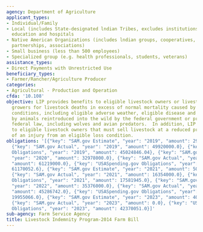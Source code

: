 ```yaml
---
agency: Department of Agriculture
applicant_types:
- Individual/Family
- Local (includes State-designated lndian Tribes, excludes institutions of higher
  education and hospitals
- Native American Organizations (includes lndian groups, cooperatives, corporations,
  partnerships, associations)
- Small business (less than 500 employees)
- Specialized group (e.g. health professionals, students, veterans)
assistance_types:
- Direct Payments with Unrestricted Use
beneficiary_types:
- Farmer/Rancher/Agriculture Producer
categories:
- Agricultural - Production and Operation
cfda: '10.108'
objective: LIP provides benefits to eligible livestock owners or livestock contract
  growers for livestock deaths in excess of normal mortality caused by eligible loss
  conditions, including eligible adverse weather, eligible disease and by attacks
  by animals reintroduced into the wild by the federal government or protected by
  federal law, including wolves and avian predators.  In addition, LIP provides assistance
  to eligible livestock owners that must sell livestock at a reduced price because
  of an injury from an eligible loss condition.
obligations: '[{"key": "SAM.gov Estimate", "year": "2019", "amount": 29779000.0},
  {"key": "SAM.gov Actual", "year": "2019", "amount": 49920000.0}, {"key": "USASpending.gov
  Obligations", "year": "2019", "amount": 45024846.04}, {"key": "SAM.gov Estimate",
  "year": "2020", "amount": 32978000.0}, {"key": "SAM.gov Actual", "year": "2020",
  "amount": 61219000.0}, {"key": "USASpending.gov Obligations", "year": "2020", "amount":
  61170052.6}, {"key": "SAM.gov Estimate", "year": "2021", "amount": 50681000.0},
  {"key": "SAM.gov Actual", "year": "2021", "amount": 16354000.0}, {"key": "USASpending.gov
  Obligations", "year": "2021", "amount": 17581945.0}, {"key": "SAM.gov Estimate",
  "year": "2022", "amount": 35376000.0}, {"key": "SAM.gov Actual", "year": "2022",
  "amount": 45286742.0}, {"key": "USASpending.gov Obligations", "year": "2022", "amount":
  19955066.0}, {"key": "SAM.gov Estimate", "year": "2023", "amount": 40000000.0},
  {"key": "SAM.gov Actual", "year": "2023", "amount": 0.0}, {"key": "USASpending.gov
  Obligations", "year": "2023", "amount": 42370051.0}]'
sub-agency: Farm Service Agency
title: Livestock Indemnity Program-2014 Farm Bill
---
```


